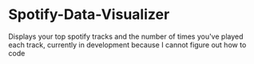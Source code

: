 # Spotify-Data-Visualizer
Displays your top spotify tracks and the number of times you've played each track, currently in development because I cannot figure out how to code
